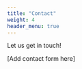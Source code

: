 ```yaml
---
title: "Contact"
weight: 4
header_menu: true
---
```


Let us get in touch!

[Add contact form here]
